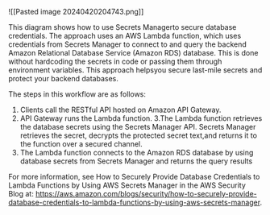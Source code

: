 ![[Pasted image 20240420204743.png]]

This diagram shows how to use Secrets Managerto secure database credentials. The approach uses an AWS Lambda function, which uses credentials from Secrets Manager to connect to and query the backend Amazon Relational Database Service (Amazon RDS) database. This is done without hardcoding the secrets in code or passing them through environment variables. This approach helpsyou secure last-mile secrets and protect your backend databases.

The steps in this workflow are as follows:
1. Clients call the RESTful API hosted on Amazon API Gateway.
2. API Gateway runs the Lambda function.
3.The Lambda function retrieves the database secrets using the Secrets Manager API. Secrets Manager retrieves the secret, decrypts the protected secret text,and returns it to the function over a secured channel.
4. The Lambda function connects to the Amazon RDS database by using database secrets from Secrets Manager and returns the query results

For more information, see How to Securely Provide Database Credentials to Lambda Functions by Using AWS Secrets Manager in the AWS Security Blog at:
https://aws.amazon.com/blogs/security/how-to-securely-provide-database-credentials-to-lambda-functions-by-using-aws-secrets-manager.
